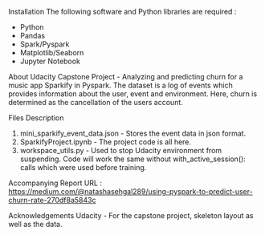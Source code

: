 Installation
The following software and Python libraries are required :
- Python
- Pandas
- Spark/Pyspark
- Matplotlib/Seaborn
- Jupyter Notebook

About
Udacity Capstone Project - Analyzing and predicting churn for a music app Sparkify in Pyspark. The dataset is a log of events which provides information about the user, event and environment. Here, churn is determined as the cancellation of the users account.

Files Description
1. mini_sparkify_event_data.json - Stores the event data in json format.
2. SparkifyProject.ipynb - The project code is all here.
3. workspace_utils.py - Used to stop Udacity environment from suspending. Code will work the same without with_active_session(): calls which were used before training.

Accompanying Report
URL : https://medium.com/@natashasehgal289/using-pyspark-to-predict-user-churn-rate-270df8a5843c

Acknowledgements
Udacity - For the capstone project, skeleton layout as well as the data.

